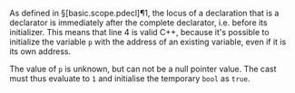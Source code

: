 As defined in §[basic.scope.pdecl]¶1, the locus of a declaration that is a declarator is immediately after the complete declarator, i.e. before its initializer. This means that line 4 is valid C++, because it's possible to initialize the variable `p` with the address of an existing
variable, even if it is its own address.

The value of `p` is unknown, but can not be a null pointer value. The cast must thus evaluate to `1` and initialise the temporary `bool` as `true`.